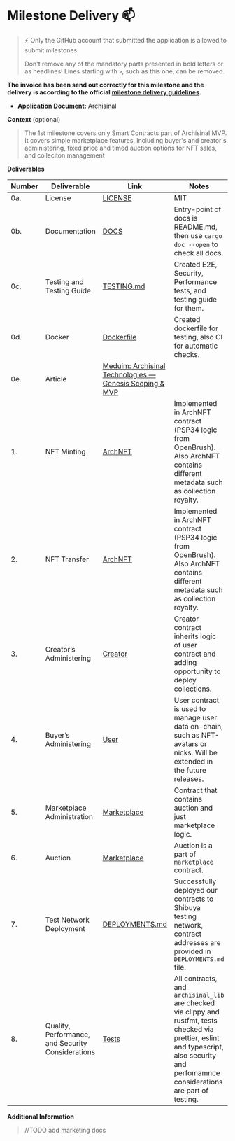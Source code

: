 # Milestone Delivery :mailbox:

> ⚡ Only the GitHub account that submitted the application is allowed to submit milestones. 
> 
> Don't remove any of the mandatory parts presented in bold letters or as headlines! Lines starting with `>`, such as this one, can be removed.

**The invoice has been send out correctly for this milestone and the delivery is according to the official [milestone delivery guidelines](https://github.com/smart-contract-bounty/Support-Docs/blob/master/milestone-deliverables-guidelines.md).**  

* **Application Document:** [Archisinal](https://github.com/use-inkubator/Ecosystem-Grants/blob/master/applications/Archisinal.md)

**Context** (optional)
> The 1st milestone covers only Smart Contracts part of Archisinal MVP. It covers simple marketplace features, including buyer's and creator's administering, fixed price and timed auction options for NFT sales, and colleciton management

**Deliverables**

| Number | Deliverable | Link                                                                                   | Notes                                                                                                                                                                                        |                             
| ------------- | ------------- |----------------------------------------------------------------------------------------|----------------------------------------------------------------------------------------------------------------------------------------------------------------------------------------------|
| 0a. | License | [LICENSE](https://github.com/archisinal/marketplace-contracts/blob/main/LICENSE)                   | MIT                                                                                                                                                                                          |
| 0b. | Documentation | [DOCS](https://github.com/archisinal/marketplace-contracts/blob/main/LICENSE)                      | Entry-point of docs is README.md, then use `cargo doc --open` to check all docs.                                                                                                             |
| 0c. | Testing and Testing Guide | [TESTING.md](https://github.com/archisinal/marketplace-contracts/blob/main/TESTING.md)             | Created E2E, Security, Performance tests, and testing guide for them.                                                                                                                        |
| 0d. | Docker | [Dockerfile](https://github.com/archisinal/marketplace-contracts/blob/main/Dockerfile)             | Created dockerfile for testing, also CI for automatic checks.                                                                                                                                |
| 0e. | Article | [Meduim: Archisinal Technologies — Genesis Scoping & MVP](https://medium.com/p/3df888e1de98)                                                                            |                                                                                                                                                                                              |
| 1. | NFT Minting | [ArchNFT](https://github.com/archisinal/marketplace-contracts/tree/main/contracts/arch_nft)        | Implemented in ArchNFT contract (PSP34 logic from OpenBrush). Also ArchNFT contains different metadata such as collection royalty.                                                                                                                                                                                             |
| 2. | NFT Transfer | [ArchNFT](https://github.com/archisinal/marketplace-contracts/tree/main/contracts/arch_nft)        | Implemented in ArchNFT contract (PSP34 logic from OpenBrush). Also ArchNFT contains different metadata such as collection royalty.                                                           |
| 3. | Creator’s Administering | [Creator](https://github.com/archisinal/marketplace-contracts/tree/main/contracts/creator)         | Creator contract inherits logic of user contract and adding opportunity to deploy collections.                                                                                               |
| 4. | Buyer’s Administering | [User](https://github.com/archisinal/marketplace-contracts/tree/main/contracts/user)               | User contract is used to manage user data on-chain, such as NFT-avatars or nicks. Will be extended in the future releases.                                                                   |
| 5. | Marketplace Administration | [Marketplace](https://github.com/archisinal/marketplace-contracts/tree/main/contracts/marketplace) | Contract that contains auction and just marketplace logic.                                                                                                                                   |
| 6. | Auction | [Marketplace](https://github.com/archisinal/marketplace-contracts/tree/main/contracts/marketplace) | Auction is a part of `marketplace` contract.                                                                                                                                                 |
| 7. | Test Network Deployment | [DEPLOYMENTS.md](https://github.com/archisinal/marketplace-contracts/blob/main/DEPLOYMENTS.md)     | Successfully deployed our contracts to Shibuya testing network, contract addresses are provided in `DEPLOYMENTS.md` file.                                                                    |
| 8. | Quality, Performance, and Security Considerations | [Tests](https://github.com/archisinal/marketplace-contracts/tree/main/test)                            | All contracts, and `archisinal_lib` are checked via clippy and rustfmt, tests checked via prettier, eslint and typescript, also security and perfomamnce considerations are part of testing. |



**Additional Information**
> //TODO add marketing docs
